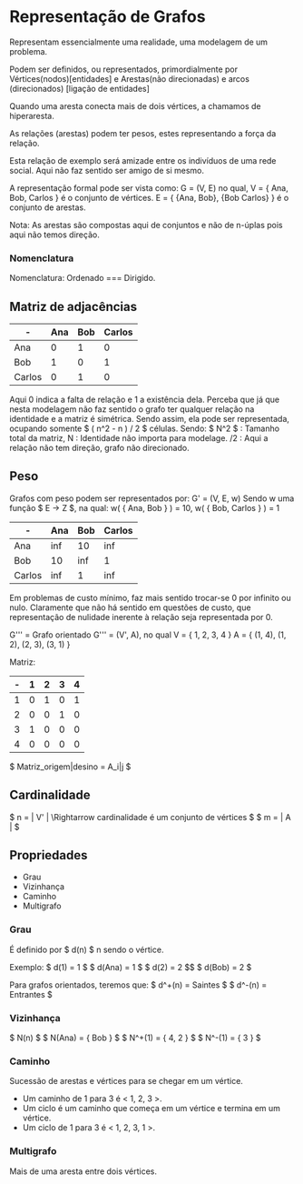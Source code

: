 # Representação de Grafos
Representam essencialmente uma realidade, uma modelagem de um problema.

Podem ser definidos, ou representados, primordialmente por
Vértices(nodos)[entidades] e Arestas(não direcionadas) e arcos (direcionados) [ligação de entidades]

Quando uma aresta conecta mais de dois vértices, a chamamos de hiperaresta.

As relações (arestas) podem ter pesos, estes representando a força da relação.

Esta relação de exemplo será amizade entre os indivíduos de uma rede social.
Aqui não faz sentido ser amigo de si mesmo.

A representação formal pode ser vista como:
G = (V, E) no qual,
V = { Ana, Bob, Carlos } é o conjunto de vértices.
E = { {Ana, Bob}, {Bob Carlos} } é o conjunto de arestas.

Nota: As arestas são compostas aqui de conjuntos e não de n-úplas pois aqui não temos direção.

### Nomenclatura
Nomenclatura: Ordenado === Dirigido.

## Matriz de adjacências

| - | Ana | Bob | Carlos |
| - | - | - | - |
| Ana | 0 | 1 | 0 |
| Bob | 1 | 0 | 1 |
| Carlos | 0 | 1 | 0 |

Aqui 0 indica a falta de relação e 1 a existência dela. Perceba que já que
nesta modelagem não faz sentido o grafo ter qualquer relação na identidade e a
matriz é simétrica. Sendo assim, ela pode ser representada, ocupando somente 
$ ( n^2 - n ) / 2 $
células.
Sendo: 
$ N^2 $ : Tamanho total da matriz,
N : Identidade não importa para modelage.
/2 : Aqui a relação não tem direção, grafo não direcionado.

## Peso

Grafos com peso podem ser representados por:
G' = (V, E, w)
Sendo w uma função $ E -> Z $, na qual:
w( { Ana, Bob } ) = 10,
w( { Bob, Carlos } ) = 1

| - | Ana | Bob | Carlos |
| - | - | - | - |
| Ana | inf | 10 | inf |
| Bob | 10 | inf | 1 |
| Carlos | inf | 1 | inf |

Em problemas de custo mínimo, faz mais sentido trocar-se 0 por infinito ou
nulo. Claramente que não há sentido em questões de custo, que representação de
nulidade inerente à relação seja representada por 0.

G''' = Grafo orientado
G''' = (V', A), no qual
V = { 1, 2, 3, 4 }
A = { (1, 4), (1, 2), (2, 3), (3, 1) }

Matriz:

| - | 1 | 2 | 3 | 4 |
| - | - | - | - | - |
| 1 | 0 | 1 | 0 | 1 |
| 2 | 0 | 0 | 1 | 0 |
| 3 | 1 | 0 | 0 | 0 |
| 4 | 0 | 0 | 0 | 0 |

$ Matriz_origem|desino = A_i|j $

## Cardinalidade
$ n = | V' | \Rightarrow cardinalidade é um conjunto de vértices $
$ m = | A  | $

## Propriedades
* Grau
* Vizinhança
* Caminho
* Multigrafo

### Grau
É definido por  $ d(n) $
n sendo o vértice.

Exemplo:
$ d(1) = 1 $
    $ d(Ana) = 1 $
$ d(2) = 2 $$
    $ d(Bob) = 2 $

Para grafos orientados, teremos que:
$ d^+(n) = Saintes $
$ d^-(n) = Entrantes $

### Vizinhança
$ N(n) $
$ N(Ana) = { Bob } $
$ N^+(1) = { 4, 2 } $
$ N^-(1) = { 3 } $

### Caminho
Sucessão de arestas e vértices para se chegar em um vértice.
* Um caminho de 1 para 3 é < 1, 2, 3 >.
* Um ciclo é um caminho que começa em um vértice e termina em um vértice.
* Um ciclo de 1 para 3 é < 1, 2, 3, 1 >.

### Multigrafo
Mais de uma aresta entre dois vértices.
